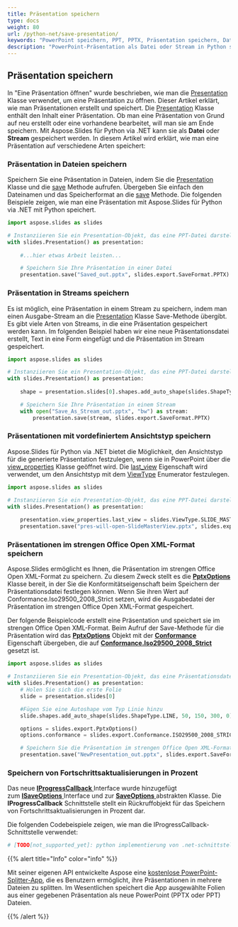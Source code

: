 ```yaml
---
title: Präsentation speichern
type: docs
weight: 80
url: /python-net/save-presentation/
keywords: "PowerPoint speichern, PPT, PPTX, Präsentation speichern, Datei, Stream, Python"
description: "PowerPoint-Präsentation als Datei oder Stream in Python speichern"
---
```


## **Präsentation speichern**
In "Eine Präsentation öffnen" wurde beschrieben, wie man die [Presentation](https://reference.aspose.com/slides/python-net/aspose.slides/presentation/) Klasse verwendet, um eine Präsentation zu öffnen. Dieser Artikel erklärt, wie man Präsentationen erstellt und speichert. 
Die [Presentation](https://reference.aspose.com/slides/python-net/aspose.slides/presentation/) Klasse enthält den Inhalt einer Präsentation. Ob man eine Präsentation von Grund auf neu erstellt oder eine vorhandene bearbeitet, will man sie am Ende speichern. Mit Aspose.Slides für Python via .NET kann sie als **Datei** oder **Stream** gespeichert werden. In diesem Artikel wird erklärt, wie man eine Präsentation auf verschiedene Arten speichert:

### **Präsentation in Dateien speichern**
Speichern Sie eine Präsentation in Dateien, indem Sie die [Presentation](https://reference.aspose.com/slides/python-net/aspose.slides/presentation/) Klasse und die [save](https://reference.aspose.com/slides/python-net/aspose.slides/presentation/) Methode aufrufen. Übergeben Sie einfach den Dateinamen und das Speicherformat an die [save](https://reference.aspose.com/slides/python-net/aspose.slides/presentation/) Methode. Die folgenden Beispiele zeigen, wie man eine Präsentation mit Aspose.Slides für Python via .NET mit Python speichert.

```py
import aspose.slides as slides

# Instanziieren Sie ein Presentation-Objekt, das eine PPT-Datei darstellt
with slides.Presentation() as presentation:
    
    #...hier etwas Arbeit leisten...

    # Speichern Sie Ihre Präsentation in einer Datei
    presentation.save("Saved_out.pptx", slides.export.SaveFormat.PPTX)
```


### **Präsentation in Streams speichern**
Es ist möglich, eine Präsentation in einem Stream zu speichern, indem man einen Ausgabe-Stream an die [Presentation](https://reference.aspose.com/slides/python-net/aspose.slides/presentation/) Klasse Save-Methode übergibt. Es gibt viele Arten von Streams, in die eine Präsentation gespeichert werden kann. Im folgenden Beispiel haben wir eine neue Präsentationsdatei erstellt, Text in eine Form eingefügt und die Präsentation im Stream gespeichert.

```py
import aspose.slides as slides

# Instanziieren Sie ein Presentation-Objekt, das eine PPT-Datei darstellt
with slides.Presentation() as presentation:
    
    shape = presentation.slides[0].shapes.add_auto_shape(slides.ShapeType.RECTANGLE, 200, 200, 200, 200)

    # Speichern Sie Ihre Präsentation in einem Stream
    with open("Save_As_Stream_out.pptx", "bw") as stream:
        presentation.save(stream, slides.export.SaveFormat.PPTX)
```


### **Präsentationen mit vordefiniertem Ansichtstyp speichern**
Aspose.Slides für Python via .NET bietet die Möglichkeit, den Ansichtstyp für die generierte Präsentation festzulegen, wenn sie in PowerPoint über die [view_properties](https://reference.aspose.com/slides/python-net/aspose.slides/viewproperties/) Klasse geöffnet wird. Die [last_view](https://reference.aspose.com/slides/python-net/aspose.slides/viewproperties/) Eigenschaft wird verwendet, um den Ansichtstyp mit dem [ViewType](https://reference.aspose.com/slides/python-net/aspose.slides/viewtype/) Enumerator festzulegen.

```py
import aspose.slides as slides

# Instanziieren Sie ein Presentation-Objekt, das eine PPT-Datei darstellt
with slides.Presentation() as presentation:
    
    presentation.view_properties.last_view = slides.ViewType.SLIDE_MASTER_VIEW
    presentation.save("pres-will-open-SlideMasterView.pptx", slides.export.SaveFormat.PPTX)

```

### **Präsentationen im strengen Office Open XML-Format speichern**
Aspose.Slides ermöglicht es Ihnen, die Präsentation im strengen Office Open XML-Format zu speichern. Zu diesem Zweck stellt es die [**PptxOptions**](https://reference.aspose.com/slides/python-net/aspose.slides.export/pptxoptions/) Klasse bereit, in der Sie die Konformitätseigenschaft beim Speichern der Präsentationsdatei festlegen können. Wenn Sie ihren Wert auf Conformance.Iso29500_2008_Strict setzen, wird die Ausgabedatei der Präsentation im strengen Office Open XML-Format gespeichert.

Der folgende Beispielcode erstellt eine Präsentation und speichert sie im strengen Office Open XML-Format. Beim Aufruf der Save-Methode für die Präsentation wird das **[PptxOptions](https://reference.aspose.com/slides/python-net/aspose.slides.export/pptxoptions/)** Objekt mit der [**Conformance** ](https://reference.aspose.com/slides/python-net/aspose.slides.export/pptxoptions/) Eigenschaft übergeben, die auf [**Conformance.Iso29500_2008_Strict**](https://reference.aspose.com/slides/python-net/aspose.slides.export/conformance/) gesetzt ist.

```py
import aspose.slides as slides

# Instanziieren Sie ein Presentation-Objekt, das eine Präsentationsdatei darstellt
with slides.Presentation() as presentation:
    # Holen Sie sich die erste Folie
    slide = presentation.slides[0]

    #Fügen Sie eine Autoshape vom Typ Linie hinzu
    slide.shapes.add_auto_shape(slides.ShapeType.LINE, 50, 150, 300, 0)

    options = slides.export.PptxOptions()
    options.conformance = slides.export.Conformance.ISO29500_2008_STRICT

    # Speichern Sie die Präsentation im strengen Office Open XML-Format
    presentation.save("NewPresentation_out.pptx", slides.export.SaveFormat.PPTX, options)

```


### **Speichern von Fortschrittsaktualisierungen in Prozent**
Das neue [**IProgressCallback** ](https://reference.aspose.com/slides/python-net/aspose.slides/iprogresscallback/) Interface wurde hinzugefügt zum [**ISaveOptions** ](https://reference.aspose.com/slides/python-net/aspose.slides.export/isaveoptions/) Interface und zur [**SaveOptions** ](https://reference.aspose.com/slides/python-net/aspose.slides.export/saveoptions/) abstrakten Klasse. Die **IProgressCallback** Schnittstelle stellt ein Rückruffobjekt für das Speichern von Fortschrittsaktualisierungen in Prozent dar.

Die folgenden Codebeispiele zeigen, wie man die IProgressCallback-Schnittstelle verwendet:

```py
# [TODO[not_supported_yet]: python implementierung von .net-schnittstellen]
```

{{% alert title="Info" color="info" %}}

Mit seiner eigenen API entwickelte Aspose eine [kostenlose PowerPoint-Splitter-App](https://products.aspose.app/slides/splitter), die es Benutzern ermöglicht, ihre Präsentationen in mehrere Dateien zu splitten. Im Wesentlichen speichert die App ausgewählte Folien aus einer gegebenen Präsentation als neue PowerPoint (PPTX oder PPT) Dateien. 

{{% /alert %}}